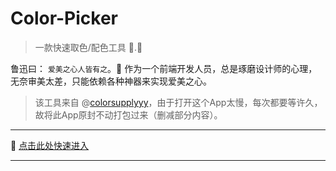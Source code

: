 # Color-Picker

> 一款快速取色/配色工具 🔧.🌈

鲁迅曰： `爱美之心人皆有之`。🐶 作为一个前端开发人员，总是琢磨设计师的心理，无奈审美太差，只能依赖各种神器来实现爱美之心。

> 该工具来自 @[colorsupplyyy](https://colorsupplyyy.com/app)，由于打开这个App太慢，每次都要等许久，故将此App原封不动打包过来（删减部分内容）。



---

🔗 [点击此处快速进入](https://mengqing.org/app/colorPicker/)

---
